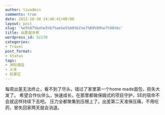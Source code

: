 ```yaml
---
author: liuadmin
comments: true
date: 2012-10-30 14:46:41+00:00
layout: post
slug: '%e5%87%ba%e5%b7%ae%e5%b0%b1%e7%89%99%e7%96%bc'
title: 出差就牙疼
wordpress_id: 52170
categories:
- Travel
post_format:
- Status
tags:
- 洲际酒店
- 火车
- 石家庄
---
```


每周出差无法终止，看不到了尽头。错过了家里第一个home made面包，损失大发了。
希望合作伙伴么，快速成长，在那里都做保姆式的项目守护，SE的宿命不会就这样持续下去吧。
压力全都聚集到压根上了。出差第二天准保压痛，不用吃药，冒失回家两天就会消退。
